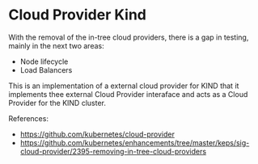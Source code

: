 # Cloud Provider Kind

With the removal of the in-tree cloud providers, there is a gap in testing, mainly
in the next two areas:

- Node lifecycle
- Load Balancers

This is an implementation of a external cloud provider for KIND that it implements thee
external Cloud Provider interaface and acts as a Cloud Provider for the KIND cluster.

References:

- https://github.com/kubernetes/cloud-provider
- https://github.com/kubernetes/enhancements/tree/master/keps/sig-cloud-provider/2395-removing-in-tree-cloud-providers